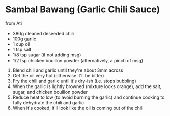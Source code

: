 # Sambal Bawang (Garlic Chili Sauce)

from Ati

* 380g cleaned deseeded chili
* 100g garlic
* 1 cup oil
* 1 tsp salt
* 1/8 tsp sugar (if not adding msg)
* 1/2 tsp chicken bouillon powder (alternatively, a pinch of msg)

1. Blend chili and garlic until they're about 3mm across
2. Get the oil very hot (otherwise it'll be bitter)
3. Fry the chili and garlic until it's dry-ish (i.e. stops bubbling)
4. When the garlic is lightly browned (mixture looks orange), add the salt, sugar, and chicken bouillon powder
5. Reduce heat to low (to avoid burning the garlic) and continue cooking to fully dehydrate the chili and garlic 
6. When it's cooked, it'll look like the oil is coming out of the chili
